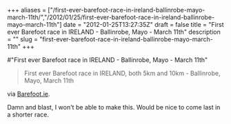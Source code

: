 +++
aliases = ["/first-ever-barefoot-race-in-ireland-ballinrobe-mayo-march-11th/","/2012/01/25/first-ever-barefoot-race-in-ireland-ballinrobe-mayo-march-11th"]
date = "2012-01-25T13:27:35Z"
draft = false
title = "First ever Barefoot race in IRELAND - Ballinrobe, Mayo - March 11th"
description = ""
slug = "first-ever-barefoot-race-in-ireland-ballinrobe-mayo-march-11th"
+++

#"First ever Barefoot race in IRELAND - Ballinrobe, Mayo - March 11th"

<blockquote>First ever Barefoot race in IRELAND, both 5km and 10km - Ballinrobe, Mayo, March 11th</blockquote>
via <a href="http://www.barefoot.ie/shop/index.php?main_page=product_info&amp;cPath=31&amp;products_id=142">Barefoot.ie</a>.

Damn and blast, I won't be able to make this. Would be nice to come last in a shorter race.

&nbsp;